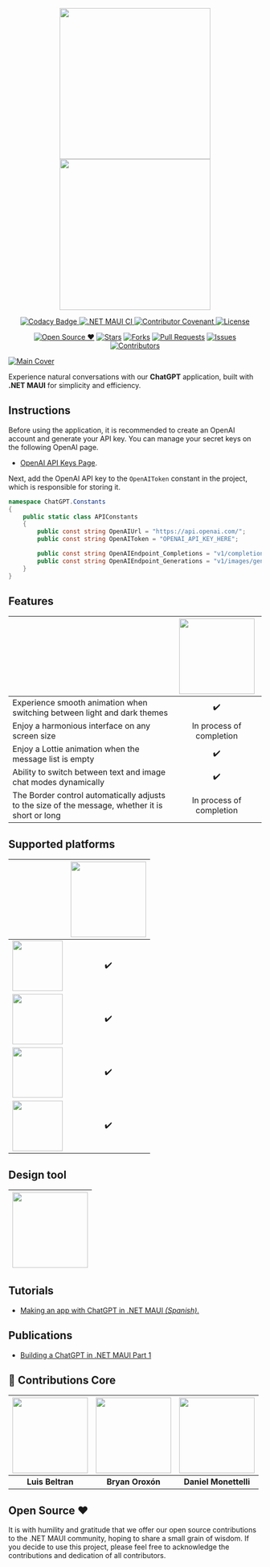 <p align="center">
<a href="https://github.com/danielmonettelli/dotnetmaui-chatgpt-oss#gh-light-mode-only">
<img width="300" src="https://raw.githubusercontent.com/danielmonettelli/dotnetmaui-chatgpt-oss/bf09fa30a93c68e32688c65f724d10b8fc3896bc/Assets/brand_light.svg#gh-light-mode-only">
</a>
<a href="https://github.com/danielmonettelli/dotnetmaui-chatgpt-oss#gh-dark-mode-only">
<img width="300" src="https://raw.githubusercontent.com/danielmonettelli/dotnetmaui-chatgpt-oss/bf09fa30a93c68e32688c65f724d10b8fc3896bc/Assets/brand_dark.svg#gh-dark-mode-only">
</a>
</p>

<p align="center">
  <a href="https://www.codacy.com/gh/danielmonettelli/dotnetmaui-chatgpt-oss/dashboard?utm_source=github.com&amp;utm_medium=referral&amp;utm_content=danielmonettelli/dotnetmaui-chatgpt-oss&amp;utm_campaign=Badge_Grade">
  <img src="https://app.codacy.com/project/badge/Grade/9ca8b20992ef499a8930d4c8b8cebcbf" alt="Codacy Badge">
  </a>
  <a href="https://github.com/danielmonettelli/dotnetmaui-chatgpt-oss/actions/workflows/mobile.yml">
  <img src="https://github.com/danielmonettelli/dotnetmaui-chatgpt-oss/actions/workflows/mobile.yml/badge.svg" alt=".NET MAUI CI">
  </a>
  <a href="CODE_OF_CONDUCT.md">
    <img src="https://img.shields.io/badge/Contributor%20Covenant-2.1-4baaaa.svg" alt="Contributor Covenant">
  </a>
  <a href="LICENSE">
    <img src="https://img.shields.io/badge/license-MIT-blue.svg?style=flat-square" alt="License">
  </a>
</p>

<div align="center">

[![Open Source ❤](https://badges.frapsoft.com/os/v1/open-source.svg?v=103)](#open-source-) [![Stars](https://img.shields.io/github/stars/danielmonettelli/dotnetmaui-chatgpt-oss)](https://github.com/danielmonettelli/dotnetmaui-chatgpt-oss/stargazers) [![Forks](https://img.shields.io/github/forks/danielmonettelli/dotnetmaui-chatgpt-oss)](https://github.com/danielmonettelli/dotnetmaui-chatgpt-oss/network/members) [![Pull Requests](https://img.shields.io/github/issues-pr/danielmonettelli/dotnetmaui-chatgpt-oss)](https://github.com/danielmonettelli/dotnetmaui-chatgpt-oss/pulls) [![Issues](https://img.shields.io/github/issues/danielmonettelli/dotnetmaui-chatgpt-oss)](https://github.com/danielmonettelli/dotnetmaui-chatgpt-oss/issues) [![Contributors](https://img.shields.io/github/contributors/danielmonettelli/dotnetmaui-chatgpt-oss?color=2b9348)](https://github.com/danielmonettelli/dotnetmaui-chatgpt-oss/graphs/contributors)

</div>

[![Main Cover](https://raw.githubusercontent.com/danielmonettelli/dotnetmaui-chatgpt-oss/main/Assets/chatgpt_main_cover.png)](#Main-Cover)

Experience natural conversations with our **ChatGPT** application, built with **.NET MAUI** for simplicity and efficiency.

## Instructions

Before using the application, it is recommended to create an OpenAI account and generate your API key. You can manage your secret keys on the following OpenAI page.

- [OpenAI API Keys Page](https://platform.openai.com/account/api-keys).

Next, add the OpenAI API key to the `OpenAIToken` constant in the project, which is responsible for storing it.

```csharp
namespace ChatGPT.Constants
{
	public static class APIConstants
	{
		public const string OpenAIUrl = "https://api.openai.com/";
		public const string OpenAIToken = "OPENAI_API_KEY_HERE";

		public const string OpenAIEndpoint_Completions = "v1/completions";
		public const string OpenAIEndpoint_Generations = "v1/images/generations";
	}
}
```

## Features

|            | [<img src="https://raw.githubusercontent.com/danielmonettelli/NetMauiGPTApp/master/Assets/chatgpt.png" width="150">](#features) |
| -------------------------- | :----------------: |
| Experience smooth animation when switching between light and dark themes        |         ✔️         |
| Enjoy a harmonious interface on any screen size         |         In process of completion         |
| Enjoy a Lottie animation when the message list is empty          |         ✔️         |
| Ability to switch between text and image chat modes dynamically   |         ✔️   |
| The Border control automatically adjusts to the size of the message, whether it is short or long  |         In process of completion         |

## Supported platforms

|            | [<img src="https://raw.githubusercontent.com/danielmonettelli/dotnetmaui-chatgpt-oss/main/Assets/dotnetmaui.png" width="150">](#dotnetmaui) |
| -------------------------- | :----------------: |
| [<img src="https://raw.githubusercontent.com/danielmonettelli/dotnetmaui-chatgpt-oss/main/Assets/android.png" width="100">](#android) |         ✔️         |
| [<img src="https://raw.githubusercontent.com/danielmonettelli/dotnetmaui-chatgpt-oss/main/Assets/ios.png" width="100">](#iOS) |         ✔️         |
| [<img src="https://raw.githubusercontent.com/danielmonettelli/dotnetmaui-chatgpt-oss/main/Assets/windows.png" width="100">](#windows) |         ✔️         |
| [<img src="https://raw.githubusercontent.com/danielmonettelli/dotnetmaui-chatgpt-oss/main/Assets/macos.png" width="100">](#macos) |         ✔️         |

## Design tool

| [<img src="https://raw.githubusercontent.com/danielmonettelli/NetMauiGPTApp/master/Assets/penpot.png" width="150">](https://penpot.app) |
| -------------------------- |

## Tutorials

- [Making an app with ChatGPT in .NET MAUI _(Spanish)_.](https://www.youtube.com/watch?v=JE_SdgP-jJo)

## Publications

- [Building a ChatGPT in .NET MAUI Part 1](https://danielmonettelli.github.io/posts/building-a-chatgpt-in-net-maui-part-1)

## 👥 Contributions Core

| [<img src="https://avatars.githubusercontent.com/u/6038239?v=4" width="150">](https://github.com/icebeam7) | [<img src="https://avatars.githubusercontent.com/u/25359161?v=4" width="150">](https://github.com/BryanOroxon) | [<img src="https://avatars.githubusercontent.com/u/14121125?v=4" width="150">](https://github.com/danielmonettelli) |
|:---------------------------------------------:|:---------------------------------------------:|:---------------------------------------------:|
| **Luis Beltran** | **Bryan Oroxón** | **Daniel Monettelli** |

## Open Source ❤

It is with humility and gratitude that we offer our open source contributions to the .NET MAUI community, hoping to share a small grain of wisdom. If you decide to use this project, please feel free to acknowledge the contributions and dedication of all contributors.
